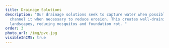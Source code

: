 ```yaml
---
title: Drainage Solutions
description: "Our drainage solutions seek to capture water when possible, and
  channel it when necessary to reduce erosion. This creates well-draining
  landscapes, reducing mosquitos and foundation rot. "
order: 3
photo_url: /img/pvc.jpg
visibleInCMS: true
---
```

